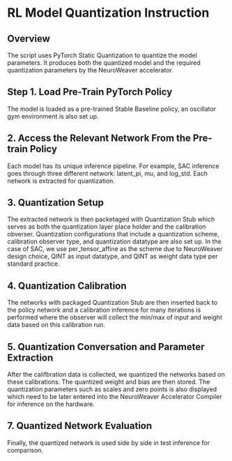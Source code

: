 # RL Model Quantization Instruction

## Overview
The script uses PyTorch Static Quantization to quantize the model parameters. It produces both the quantized model and the required quantization parameters by the NeuroWeaver accelerator.

## Step 1. Load Pre-Train PyTorch Policy
The model is loaded as a pre-trained Stable Baseline policy, an oscillator gym environment is also set up.

## 2. Access the Relevant Network From the Pre-train Policy
Each model has its unique inference pipeline. For example, SAC inference goes through three different network: latent_pi, mu, and log_std. Each network is extracted for quantization. 

## 3. Quantization Setup 
The extracted network is then packetaged with Quantization Stub which serves as both the quantization layer place holder and the calibration obverser. Quantization configurations that include a quantization scheme, calibration observer type, and quantization datatype are also set up. In the case of SAC, we use per_tensor_affine as the scheme due to NeuroWeaver design choice, QINT as input datatype, and QINT as weight data type per standard practice. 

## 4. Quantization Calibration
The networks with packaged Quantization Stub are then inserted back to the policy network and a calibration inference for many iterations is performed where the observer will collect the min/max of input and weight data based on this calibration run. 

## 5. Quantization Conversation and Parameter Extraction
After the califbration data is collected, we quantized the networks based on these calibrations. The quantized weight and bias are then stored. The quantization parameters such as scales and zero points is also displayed which need to be later entered into the NeuroWeaver Accelerator Compiler for inference on the hardware. 

## 7. Quantized Network Evaluation 
Finally, the quantized network is used side by side in test inference for comparison. 